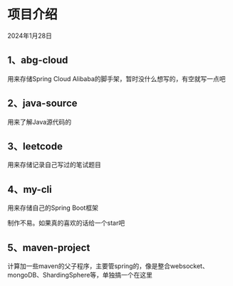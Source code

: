 # 项目介绍

2024年1月28日

## 1、abg-cloud

用来存储Spring Cloud Alibaba的脚手架，暂时没什么想写的，有空就写一点吧

## 2、java-source

用来了解Java源代码的

## 3、leetcode

用来存储记录自己写过的笔试题目

## 4、my-cli

用来存储自己的Spring Boot框架

制作不易。如果真的喜欢的话给一个star吧

## 5、maven-project

计算加一些maven的父子程序，主要管spring的，像是整合websocket、mongoDB、ShardingSphere等，单独搞一个在这里


